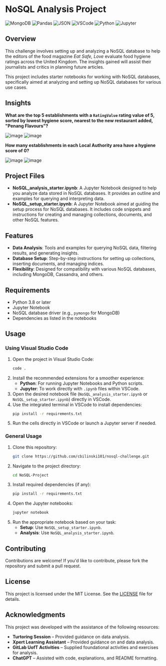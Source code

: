 # NoSQL Analysis Project

![MongoDB](https://img.shields.io/badge/Powered_by-MongoClient-green?style=flat&logo=mongodb)
![Pandas](https://img.shields.io/badge/Powered_by-pandas-blue?style=flat&logo=pandas)
![JSON](https://img.shields.io/badge/Powered_by-JSON-lightgrey?style=flat&logo=json)
![VSCode](https://img.shields.io/badge/Developed_with-VSCode-blue?style=flat&logo=visualstudiocode)
![Python](https://img.shields.io/badge/Python-3.8%2B-blue?style=flat&logo=python)
![Jupyter](https://img.shields.io/badge/Powered_by-Jupyter-orange?style=flat&logo=jupyter)

## Overview
This challenge involves setting up and analyzing a NoSQL database to help the editors of the food magazine *Eat Safe, Love* evaluate food hygiene ratings across the United Kingdom. The insights gained will assist their journalists and critics in planning future articles.

This project includes starter notebooks for working with NoSQL databases, specifically aimed at analyzing and setting up NoSQL databases for various use cases.

## Insights

**What are the top 5 establishments with a `RatingValue` rating value of 5, sorted by lowest hygiene score, nearest to the new restaurant added, "Penang Flavours"?**

![image](https://github.com/user-attachments/assets/612e5fb6-5e57-4ec7-8dcf-f3583af1db39)
![image](https://github.com/user-attachments/assets/48d160e8-a326-46df-b46f-37b7c4b62057)

**How many establishments in each Local Authority area have a hygiene score of 0?**

![image](https://github.com/user-attachments/assets/0e96d803-3bff-46cc-8bba-c875d8640ccd)
![image](https://github.com/user-attachments/assets/c7c5f64a-6745-4970-9962-503aaec64e54)

## Project Files

- **NoSQL_analysis_starter.ipynb**: A Jupyter Notebook designed to help you analyze data stored in NoSQL databases. It provides an outline and examples for querying and interpreting data.
- **NoSQL_setup_starter.ipynb**: A Jupyter Notebook aimed at guiding the setup process for NoSQL databases. It includes code snippets and instructions for creating and managing collections, documents, and other NoSQL features.

## Features

- **Data Analysis**: Tools and examples for querying NoSQL data, filtering results, and generating insights.
- **Database Setup**: Step-by-step instructions for setting up collections, inserting documents, and managing indices.
- **Flexibility**: Designed for compatibility with various NoSQL databases, including MongoDB, Cassandra, and others.

## Requirements

- Python 3.8 or later
- Jupyter Notebook
- NoSQL database driver (e.g., `pymongo` for MongoDB)
- Dependencies as listed in the notebooks

## Usage

### Using Visual Studio Code

1. Open the project in Visual Studio Code:
    ```bash
    code .
    ```
2. Install the recommended extensions for a smoother experience:
    - **Python**: For running Jupyter Notebooks and Python scripts.
    - **Jupyter**: To work directly with `.ipynb` files within VSCode.
3. Open the desired notebook file (`NoSQL_analysis_starter.ipynb` or `NoSQL_setup_starter.ipynb`) directly in VSCode.
4. Use the integrated terminal in VSCode to install dependencies:
    ```bash
    pip install -r requirements.txt
    ```
5. Run the cells directly in VSCode or launch a Jupyter server if needed.

### General Usage

1. Clone this repository:
    ```bash
    git clone https://github.com/cbilinski101/nosql-challenge.git
    ```
2. Navigate to the project directory:
    ```bash
    cd NoSQL-Project
    ```
3. Install required dependencies (if any):
    ```bash
    pip install -r requirements.txt
    ```
4. Open the Jupyter notebooks:
    ```bash
    jupyter notebook
    ```
5. Run the appropriate notebook based on your task:
    - **Setup**: Use `NoSQL_setup_starter.ipynb`.
    - **Analysis**: Use `NoSQL_analysis_starter.ipynb`.

## Contributing

Contributions are welcome! If you'd like to contribute, please fork the repository and submit a pull request.

## License

This project is licensed under the MIT License. See the [LICENSE](LICENSE) file for details.

## Acknowledgments

This project was developed with the assistance of the following resources:

- **Turtoring Session** – Provided guidance on data analysis.
- **Xpert Learning Assistant** – Provided guidance on and data analysis.
- **GitLab UofT Activities** – Supplied foundational activities and exercises for analysis.
- **ChatGPT** – Assisted with code, explanations, and README formatting. 
